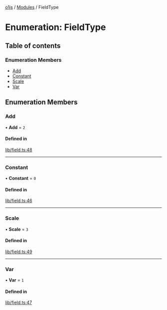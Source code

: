 [o1js](../README.md) / [Modules](../modules.md) / FieldType

# Enumeration: FieldType

## Table of contents

### Enumeration Members

- [Add](FieldType.md#add)
- [Constant](FieldType.md#constant)
- [Scale](FieldType.md#scale)
- [Var](FieldType.md#var)

## Enumeration Members

### Add

• **Add** = ``2``

#### Defined in

[lib/field.ts:48](https://github.com/o1-labs/o1js/blob/56975fc/src/lib/field.ts#L48)

___

### Constant

• **Constant** = ``0``

#### Defined in

[lib/field.ts:46](https://github.com/o1-labs/o1js/blob/56975fc/src/lib/field.ts#L46)

___

### Scale

• **Scale** = ``3``

#### Defined in

[lib/field.ts:49](https://github.com/o1-labs/o1js/blob/56975fc/src/lib/field.ts#L49)

___

### Var

• **Var** = ``1``

#### Defined in

[lib/field.ts:47](https://github.com/o1-labs/o1js/blob/56975fc/src/lib/field.ts#L47)
